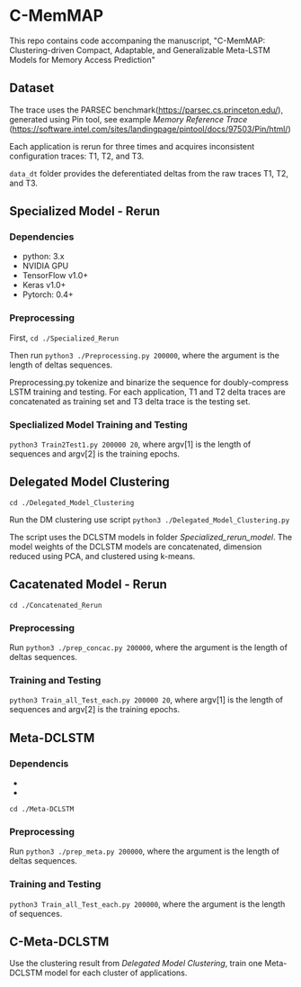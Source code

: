 # C-MemMAP

This repo contains code accompaning the manuscript, "C-MemMAP: Clustering-driven Compact, Adaptable, and Generalizable Meta-LSTM Models for Memory Access Prediction"

## Dataset 
The trace uses the PARSEC benchmark(https://parsec.cs.princeton.edu/), generated using Pin tool, see example *Memory Reference Trace* (https://software.intel.com/sites/landingpage/pintool/docs/97503/Pin/html/)

Each application is rerun for three times and acquires inconsistent configuration traces: T1, T2, and T3. 

`data_dt` folder provides the deferentiated deltas from the raw traces T1, T2, and T3.

## Specialized Model - Rerun
### Dependencies
* python: 3.x
* NVIDIA GPU
* TensorFlow v1.0+
* Keras v1.0+
* Pytorch: 0.4+

### Preprocessing
First, `cd ./Specialized_Rerun`

Then run `python3 ./Preprocessing.py 200000`, where the argument is the length of deltas sequences.

Preprocessing.py tokenize and binarize the sequence for doubly-compress LSTM training and testing. For each application, T1 and T2 delta traces are concatenated as training set and T3 delta trace is the testing set.

### Speclialized Model Training and Testing
`python3 Train2Test1.py 200000 20`, where argv[1] is the length of sequences and argv[2] is the training epochs.

## Delegated Model Clustering
`cd ./Delegated_Model_Clustering`

Run the DM clustering use script `python3 ./Delegated_Model_Clustering.py`

The script uses the DCLSTM models in folder *Specialized_rerun_model*. The model weights of the DCLSTM models are concatenated, dimension reduced using PCA, and clustered using k-means. 

## Cacatenated Model - Rerun
`cd ./Concatenated_Rerun`

### Preprocessing

Run `python3 ./prep_concac.py 200000`, where the argument is the length of deltas sequences.

### Training and Testing

```python3 Train_all_Test_each.py 200000 20```, where argv[1] is the length of sequences and argv[2] is the training epochs.

## Meta-DCLSTM
### Dependencis
*
*
`cd ./Meta-DCLSTM`
### Preprocessing

Run `python3 ./prep_meta.py 200000`, where the argument is the length of deltas sequences.

### Training and Testing

```python3 Train_all_Test_each.py 200000```, where the argument is the length of sequences.

## C-Meta-DCLSTM

Use the clustering result from *Delegated Model Clustering*, train one Meta-DCLSTM model for each cluster of applications.


